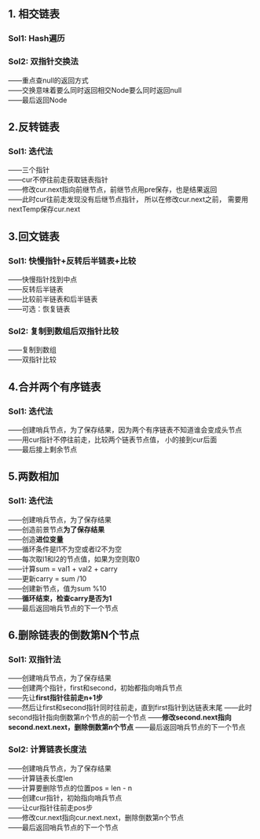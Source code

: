 ## 1. 相交链表

### Sol1: Hash遍历

### Sol2: 双指针交换法
——重点查null的返回方式  
——交换意味着要么同时返回相交Node要么同时返回null  
——最后返回Node  

## 2.反转链表

### Sol1: 迭代法
——三个指针  
——cur不停往前走获取链表指针  
——修改cur.next指向前继节点，前继节点用pre保存，也是结果返回   
——此时cur往前走发现没有后继节点指针， 所以在修改cur.next之前， 需要用nextTemp保存cur.next  


## 3.回文链表
### Sol1: 快慢指针+反转后半链表+比较
——快慢指针找到中点  
——反转后半链表  
——比较前半链表和后半链表  
——可选：恢复链表  

### Sol2: 复制到数组后双指针比较
——复制到数组  
——双指针比较  

## 4.合并两个有序链表
### Sol1: 迭代法
——创建哨兵节点，为了保存结果，因为两个有序链表不知道谁会变成头节点  
——用cur指针不停往前走，比较两个链表节点值， 小的接到cur后面  
——最后接上剩余节点  

## 5.两数相加
### Sol1: 迭代法
——创建哨兵节点，为了保存结果  
——创造前景节点**为了保存结果**  
——创造**进位变量**  
——循环条件是l1不为空或者l2不为空  
——每次取l1和l2的节点值，如果为空则取0  
——计算sum = val1 + val2 + carry  
——更新carry = sum /10  
——创建新节点，值为sum %10  
——**循环结束，检查carry是否为1**  
——最后返回哨兵节点的下一个节点  

## 6.删除链表的倒数第N个节点
### Sol1: 双指针法
——创建哨兵节点，为了保存结果  
——创建两个指针，first和second，初始都指向哨兵节点  
——先让**first指针往前走n+1步**  
——然后让first和second指针同时往前走，直到first指针到达链表末尾
——此时second指针指向倒数第n个节点的前一个节点
——**修改second.next指向second.next.next，删除倒数第n个节点**
——最后返回哨兵节点的下一个节点

### Sol2: 计算链表长度法
——创建哨兵节点，为了保存结果  
——计算链表长度len  
——计算要删除节点的位置pos = len - n  
——创建cur指针，初始指向哨兵节点  
——让cur指针往前走pos步  
——修改cur.next指向cur.next.next，删除倒数第n个节点  
——最后返回哨兵节点的下一个节点  
